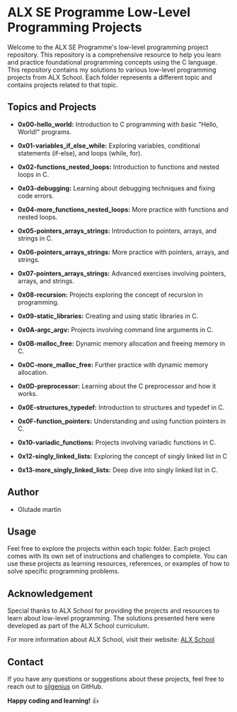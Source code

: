 # ALX SE Programme Low-Level Programming Projects

Welcome to the ALX SE Programme's low-level programming project repository. This repository is a comprehensive resource to help you learn and practice foundational programming concepts using the C language. This repository contains my solutions to various low-level programming projects from ALX School. Each folder represents a different topic and contains projects related to that topic.

## Topics and Projects

- **0x00-hello_world:** Introduction to C programming with basic "Hello, World!" programs.

- **0x01-variables_if_else_while:** Exploring variables, conditional statements (if-else), and loops (while, for).

- **0x02-functions_nested_loops:** Introduction to functions and nested loops in C.

- **0x03-debugging:** Learning about debugging techniques and fixing code errors.

- **0x04-more_functions_nested_loops:** More practice with functions and nested loops.

- **0x05-pointers_arrays_strings:** Introduction to pointers, arrays, and strings in C.

- **0x06-pointers_arrays_strings:** More practice with pointers, arrays, and strings.

- **0x07-pointers_arrays_strings:** Advanced exercises involving pointers, arrays, and strings.

- **0x08-recursion:** Projects exploring the concept of recursion in programming.

- **0x09-static_libraries:** Creating and using static libraries in C.

- **0x0A-argc_argv:** Projects involving command line arguments in C.

- **0x0B-malloc_free:** Dynamic memory allocation and freeing memory in C.

- **0x0C-more_malloc_free:** Further practice with dynamic memory allocation.

- **0x0D-preprocessor:** Learning about the C preprocessor and how it works.

- **0x0E-structures_typedef:** Introduction to structures and typedef in C.

- **0x0F-function_pointers:** Understanding and using function pointers in C.

- **0x10-variadic_functions:** Projects involving variadic functions in C.

- **0x12-singly_linked_lists:** Exploring the concept of singly linked list in C

- **0x13-more_singly_linked_lists:** Deep dive into singly linked list in C.

## Author

- Olutade martin

## Usage

Feel free to explore the projects within each topic folder. Each project comes with its own set of instructions and challenges to complete. You can use these projects as learning resources, references, or examples of how to solve specific programming problems.

## Acknowledgement

Special thanks to ALX School for providing the projects and resources to learn about low-level programming. The solutions presented here were developed as part of the ALX School curriculum.

For more information about ALX School, visit their website: [ALX School](https://www.alxafrica.com/)

## Contact

If you have any questions or suggestions about these projects, feel free to reach out to [silgenius](https://github.com/silgenius) on GitHub.

**Happy coding and learning!** :+1:
